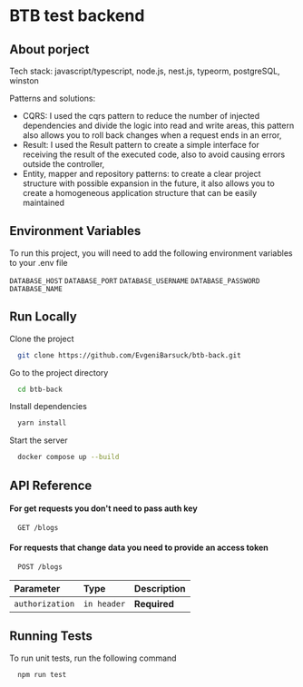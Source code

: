 
# BTB test backend



## About porject
Tech stack: javascript/typescript, node.js, nest.js, typeorm, postgreSQL, winston

Patterns and solutions:
- CQRS: I used the cqrs pattern to reduce the number of injected dependencies and divide the logic into read and write areas, this pattern also allows you to roll back changes when a request ends in an error,
- Result: I used the Result pattern to create a simple interface for receiving the result of the executed code, also to avoid causing errors outside the controller,
- Entity, mapper and repository patterns: to create a clear project structure with possible expansion in the future, it also allows you to create a homogeneous application structure that can be easily maintained


## Environment Variables

To run this project, you will need to add the following environment variables to your .env file

`DATABASE_HOST`
`DATABASE_PORT`
`DATABASE_USERNAME`
`DATABASE_PASSWORD`
`DATABASE_NAME`


## Run Locally

Clone the project

```bash
  git clone https://github.com/EvgeniBarsuck/btb-back.git
```

Go to the project directory

```bash
  cd btb-back
```

Install dependencies

```bash
  yarn install
```

Start the server

```bash
  docker compose up --build
```


## API Reference

#### For get requests you don't need to pass auth key

```http
  GET /blogs
```

#### For requests that change data you need to provide an access token

```http
  POST /blogs
```

| Parameter            | Type        | Description                       |
| :--------------------| :---------- | :-------------------------------- |
| `authorization`      | `in header` | **Required**                      |



## Running Tests

To run unit tests, run the following command

```bash
  npm run test
```

